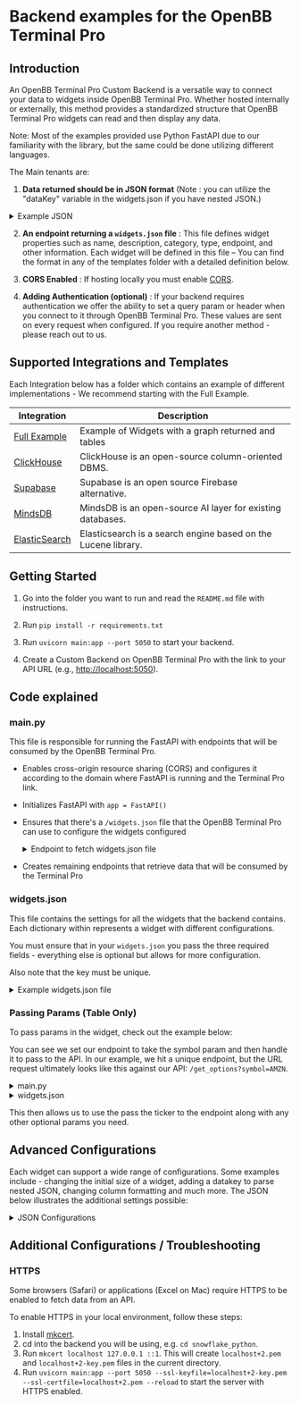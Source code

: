 # Backend examples for the OpenBB Terminal Pro

## Introduction

An OpenBB Terminal Pro Custom Backend is a versatile way to connect your data to widgets inside OpenBB Terminal Pro. Whether hosted internally or externally, this method provides a standardized structure that OpenBB Terminal Pro widgets can read and then display any data.

Note: Most of the examples provided use Python FastAPI due to our familiarity with the library, but the same could be done utilizing different languages.

The Main tenants are:

1. **Data returned should be in JSON format** (Note : you can utilize the "dataKey" variable in the widgets.json if you have nested JSON.)

<details>
    <summary>Example JSON</summary>

    ```json
    [
      {
        "title": "To Kill a Mockingbird",
        "author": "Harper Lee",
        "year": 1960,
        "genre": "Fiction"
      },
      {
        "title": "1984",
        "author": "George Orwell",
        "year": 1949,
        "genre": "Dystopian"
      },
      {
        "title": "The Great Gatsby",
        "author": "F. Scott Fitzgerald",
        "year": 1925,
        "genre": "Classic"
      }
    ]
    ```

</details>

2. **An endpoint returning a ```widgets.json``` file** : This file defines widget properties such as name, description, category, type, endpoint, and other information. Each widget will be defined in this file – You can find the format in any of the templates folder with a detailed definition below.

3. **CORS Enabled** : If hosting locally you must enable [CORS](https://fastapi.tiangolo.com/tutorial/cors/).

4. **Adding Authentication (optional)** : If your backend requires authentication we offer the ability to set a query param or header when you connect to it through OpenBB Terminal Pro. These values are sent on every request when configured. If you require another method - please reach out to us.

## Supported Integrations and Templates

Each Integration below has a folder which contains an example of different implementations - We recommend starting with the Full Example.

| Integration | Description |
| ----------- | ----------- |
| [Full Example](/plotly_example/README.md) | Example of Widgets with a graph returned and tables |
| [ClickHouse](/clickhouse_python/README.md) | ClickHouse is an open-source column-oriented DBMS. |
| [Supabase](/supabase_python/README.md) | Supabase is an open source Firebase alternative. |
| [MindsDB](/mindsdb_python/README.md) | MindsDB is an open-source AI layer for existing databases. |
| [ElasticSearch](/elasticsearch_python/README.md) | Elasticsearch is a search engine based on the Lucene library. |

## Getting Started

1. Go into the folder you want to run and read the `README.md` file with instructions.

2. Run `pip install -r requirements.txt`

3. Run `uvicorn main:app --port 5050` to start your backend.

4. Create a Custom Backend on OpenBB Terminal Pro with the link to your API URL (e.g., <http://localhost:5050>).

## Code explained

### main.py

This file is responsible for running the FastAPI with endpoints that will be consumed by the OpenBB Terminal Pro.

* Enables cross-origin resource sharing (CORS) and configures it according to the domain where FastAPI is running and the Terminal Pro link.

* Initializes FastAPI with `app = FastAPI()`

* Ensures that there's a `/widgets.json` file that the OpenBB Terminal Pro can use to configure the widgets configured

  <details>
      <summary>Endpoint to fetch widgets.json file</summary>

  ```python
  @app.get("/widgets.json")
  def get_widgets():
      """Widgets configuration file for the OpenBB Terminal Pro"""
      file_path = "widgets.json"
      with open(file_path, "r") as file:
          data = json.load(file)
      return JSONResponse(content=data)
  ```

  </details>

* Creates remaining endpoints that retrieve data that will be consumed by the Terminal Pro

### widgets.json

This file contains the settings for all the widgets that the backend contains. Each dictionary within represents a widget with different configurations.

You must ensure that in your `widgets.json` you pass the three required fields - everything else is optional but allows for more configuration.

Also note that the key must be unique.

  <details>
      <summary>Example widgets.json file</summary>

```jsonc
{
  "financial_data_from_supabase": { // must be unique in your widgets.json
    "name": "Financial data supabase", // required - Name of the Widget
    "description": "Financial data from supabase", // required - Description of the Widget
    "endpoint": "financial_data_from_supabase", // required - What endpoint to hit from the main.py file
    "category": "economy", // optional - what category to show under on the search inside OpenBB Terminal Pro
    "searchCategory": "economy", // optional - what category to show under on the search inside OpenBB Terminal Pro
    "gridData": { // optional - how large you want the widget to be on the dashboard
      "w": 20,
      "h": 5
    }
  }
}
```

  </details>

### Passing Params (Table Only)

To pass params in the widget, check out the example below:

You can see we set our endpoint to take the symbol param and then handle it to pass to the API. In our example,
we hit a unique endpoint, but the URL request ultimately looks like this against our API: `/get_options?symbol=AMZN`.

  <details>
      <summary>main.py</summary>

```python
@app.get("/get_options")
def get_options(symbol: str):
    """Get options data"""

    response = requests.get(f'https://test.com/options/flow/{symbol}')

    if response.status_code == 200:
        data = response.json()
        return data
```

 </details>

   <details>
      <summary>widgets.json</summary>

```jsonc
{
  "get_options": {
    "name": "Options Data",
    "description": "Options Data from Source",
    "category": "options",
    "searchCategory": "options",
    "widgetType": "options",
    "params": { "symbol": "", "optional": { "interval": [1, 2, 3, 4, 5] } }, //interval isn't needed here just showing other ways to pass more params
    // another example is "params": { "symbol": "", "date": {"$currentDate-1d"} }, - which gives you a date picker to send - you can pass just a date here or we offer
    // the ability to pass - ("h" | "d" | "D" | "w" | "M" | "y") along with $currentDate to set a date a dynamic date
    // note - symbol and date are passed outside of optional
    "endpoint": "get_options",
    "gridData": {
      "w": 20,
      "h": 5
    },
    "data": {
      "table": {
        "showAll": true, // show all data from the resp in a table
        "index": "symbol" // name of the field for the index
      }
    }
  }
}

```

 </details>

This then allows us to use the pass the ticker to the endpoint along with any other optional params you need.

## Advanced Configurations

Each widget can support a wide range of configurations. Some examples include - changing the initial size of a widget, adding a datakey to parse nested JSON, changing column formatting and much more.
The JSON below illustrates the additional settings possible:

<details>
    <summary>JSON Configurations</summary>

```jsonc
{
  "widget" : { // must be unique in your widgets.json
    // required properties
    "name": "string", // Name of the widget in the list the user sees. Displayed on top left of widget.
    "description": "string", // Description to show to the user on the info button and on the search/add widget menu.
    "endpoint": "string", // Endpoint for the widget data.
    // optional properties
    "category": "string", // Category to show the widget under the widget search. If you pass a category we don't have it will make one. Default : My Widgets
    "sub_category": "string", // Sub category to show in the widget search. Default : None
    "source": ["source"], // sources for the advanced widget - you can pass multiple here
    "gridData": {
      // Grid data configuration for the widget. How large you want the widget to be on initial render
      "x": 0, // Horizontal grid position.
      "y": 0, // Vertical grid position.
      "w": 0, // Width for the widget in the grid.
      "h": 0, // Height for the widget in the grid.
      "minH": 0, // Minimum height.
      "minW": 0, // Minimum width.
      "maxH": 0, // Maximum height.
      "maxW": 0, // Maximum width.
      "static": false, // Indicates if the widget is static and cannot be moved. Default : false
      "isDraggable": true // Specifies if the widget can be dragged. Default : true
    },
    "storage": {
      // Storage for the widget that doesn't fit in the other fields.
      "key": "value"
    },
    "defaultViz" : "table", // Default visualization for the widget. Can be one of table or chart (default : table)
    "type": "string", // Main widget type (chart, table, note, custom).
    "data": {
      "dataKey": "string", // Key for the data.
      "table": {
        // Configurations for the Table
        "enableCharts": true, // Allow charting to work from the widget table (default: true)
        "showAll": true, // Indicates if all data should be shown.
        "transpose": true, // Indicates if the table should be transposed.
        "columnsDefs": [
          {
            // Configuration for table columns.
            "field": "string", // Field name from the JSON data.
            "headerName": "string", // Header name for the column.
            "chartDataType": "string", // Chart data type (category, series, time, excluded).
            "cellDataType": "string", // Cell data type (text, number, boolean, date, dateString, object).
            "formatterFn": "string", // Formatter function (int, bigInt, etc.).
            "renderFn": "string", // Render function (green, red, titleCase, etc.).
            "width": 0, // Width of the column.
            "hide": true, // Indicates if the column should be hidden.
          }
        ],
        "mode": "string", // Display mode for the table (light, dark).
        "density": "string", // Density mode for the table (compact, default).
      },
      "chart": {
        // Chart instance that hits a callback for the JSON data.
        "callback": "string" // Callback function for the chart.
      }
    },
    "endpointMethod": "GET", // Endpoint method (GET, POST).
    "endpointHeaders": [
      {
        // Endpoint headers.
        "key": "string",
        "value": "string"
      }
    ],
    "params": {
      // URL params to send to the endpoint.
      "key": "value"
    },
    // This allows you the ability to switch between a chart and table directly on the widget
    // This shows line chart by default
    "chartView": {
        "enabled": true,
        "chartType": "line"
      }
  },
  "widget2": {
    "name": "string",
    "description": "string",
    "endpoint": "string",
    ...
  }
}
```

</details>

## Additional Configurations / Troubleshooting

### HTTPS

Some browsers (Safari) or applications (Excel on Mac) require HTTPS to be enabled to fetch data from an API.

To enable HTTPS in your local environment, follow these steps:

1. Install [mkcert](https://github.com/FiloSottile/mkcert).
2. cd into the backend you will be using, e.g. `cd snowflake_python`.
3. Run `mkcert localhost 127.0.0.1 ::1`. This will create `localhost+2.pem` and `localhost+2-key.pem` files in the current directory.
4. Run `uvicorn main:app --port 5050 --ssl-keyfile=localhost+2-key.pem --ssl-certfile=localhost+2.pem --reload` to start the server with HTTPS enabled.
